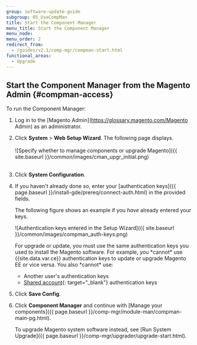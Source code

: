 ```yaml
---
group: software-update-guide
subgroup: 05_UseCompMan
title: Start the Component Manager
menu_title: Start the Component Manager
menu_node:
menu_order: 2
redirect_from:
  - /guides/v2.1/comp-mgr/compman-start.html
functional_areas:
  - Upgrade
---
```


## Start the Component Manager from the Magento Admin {#compman-access}

To run the Component Manager:

1.	Log in to the [Magento Admin](https://glossary.magento.com/Magento Admin) as an administrator.
2.	Click **System** > **Web Setup Wizard**.
	The following page displays.<br><br>
	![Specify whether to manage components or upgrade Magento]({{ site.baseurl }}/common/images/cman_upgr_initial.png)<br><br>
3.	Click **System Configuration**.
4.	If you haven't already done so, enter your [authentication keys]({{ page.baseurl }}/install-gde/prereq/connect-auth.html) in the provided fields.

	The following figure shows an example if you *have* already entered your keys.

	![Authentication keys entered in the Setup Wizard]({{ site.baseurl }}/common/images/compman_auth-keys.png)

	<div class="bs-callout bs-callout-warning" markdown="1">
	For upgrade or update, you must use the same authentication keys you used to install the Magento software. For example, you *cannot* use {{site.data.var.ce}} authentication keys to update or upgrade Magento EE or vice versa. You also *cannot* use:

	* Another user's authentication keys
	* [Shared account](http://docs.magento.com/m2/ce/user_guide/magento/magento-account-share.html){: target="_blank"} authentication keys
	</div>
5.	Click **Save Config**.
3.	Click **Component Manager** and continue with [Manage your components]({{ page.baseurl }}/comp-mgr/module-man/compman-main-pg.html).

	To upgrade Magento system software instead, see [Run System Upgrade]({{ page.baseurl }}/comp-mgr/upgrader/upgrade-start.html).
